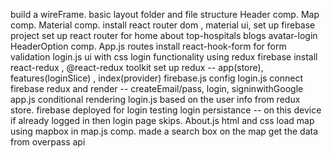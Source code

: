 build a wireFrame.
basic layout folder and file structure
Header comp.
Map comp.
Material comp.
install react router dom , material ui, set up firebase project
set up react router for home about top-hospitals blogs avatar-login
    HeaderOption comp.
    App.js routes
install react-hook-form for form validation
login.js ui with css
login functionality using redux firebase
    install react-redux , @react-redux toolkit
    set up redux -- app(store), features(loginSlice) , index(provider)
    firebase.js config
    login.js connect firebase redux and render -- createEmail/pass, login, signinwithGoogle 
    app.js conditional rendering login.js based on the user info from redux store.
    firebase deployed for login testing
    login persistance -- on this device if already logged in then login page skips.
About.js html and css
load map using mapbox in map.js comp.
    made a search box on the map 
    get the data from overpass api

